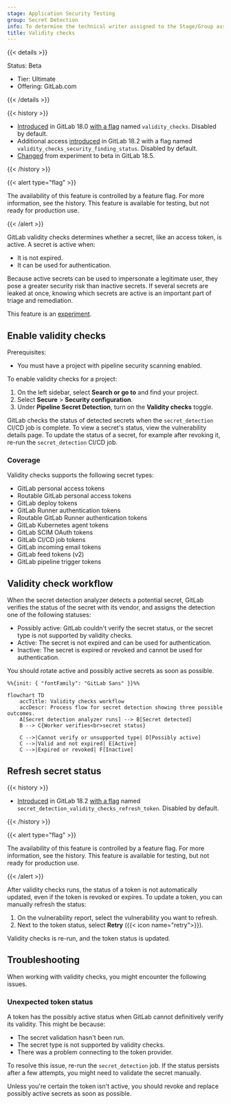 ```yaml
---
stage: Application Security Testing
group: Secret Detection
info: To determine the technical writer assigned to the Stage/Group associated with this page, see https://handbook.gitlab.com/handbook/product/ux/technical-writing/#assignments
title: Validity checks
---
```


{{< details >}}

Status: Beta

- Tier: Ultimate
- Offering: GitLab.com

{{< /details >}}

{{< history >}}

- [Introduced](https://gitlab.com/gitlab-org/gitlab/-/issues/520923) in GitLab 18.0 [with a flag](../../../api/feature_flags.md) named `validity_checks`. Disabled by default.
- Additional access [introduced](https://gitlab.com/gitlab-org/gitlab/-/issues/556765) in GitLab 18.2 with a flag named `validity_checks_security_finding_status`. Disabled by default.
- [Changed](https://gitlab.com/gitlab-org/gitlab/-/merge_requests/206929) from experiment to beta in GitLab 18.5.

{{< /history >}}

{{< alert type="flag" >}}

The availability of this feature is controlled by a feature flag.
For more information, see the history.
This feature is available for testing, but not ready for production use.

{{< /alert >}}

GitLab validity checks determines whether a secret, like an access token, is active.
A secret is active when:

- It is not expired.
- It can be used for authentication.

Because active secrets can be used to impersonate a legitimate user, they pose a
greater security risk than inactive secrets. If several secrets are leaked at once,
knowing which secrets are active is an important part of triage and remediation.

This feature is an [experiment](../../../policy/development_stages_support.md).

## Enable validity checks

Prerequisites:

- You must have a project with pipeline security scanning enabled.

To enable validity checks for a project:

1. On the left sidebar, select **Search or go to** and find your project.
1. Select **Secure** > **Security configuration**.
1. Under **Pipeline Secret Detection**, turn on the **Validity checks** toggle.

GitLab checks the status of detected secrets when the `secret_detection` CI/CD job is complete.
To view a secret's status, view the vulnerability details page. To update the status of a secret,
for example after revoking it, re-run the `secret_detection` CI/CD job.

### Coverage

Validity checks supports the following secret types:

- GitLab personal access tokens
- Routable GitLab personal access tokens
- GitLab deploy tokens
- GitLab Runner authentication tokens
- Routable GitLab Runner authentication tokens
- GitLab Kubernetes agent tokens
- GitLab SCIM OAuth tokens
- GitLab CI/CD job tokens
- GitLab incoming email tokens
- GitLab feed tokens (v2)
- GitLab pipeline trigger tokens

## Validity check workflow

When the secret detection analyzer detects a potential secret, GitLab verifies the status of
the secret with its vendor, and assigns the detection one of the following statuses:

- Possibly active: GitLab couldn't verify the secret status, or the secret type is not supported by validity checks.
- Active: The secret is not expired and can be used for authentication.
- Inactive: The secret is expired or revoked and cannot be used for authentication.

You should rotate active and possibly active secrets as soon as possible.

```mermaid
%%{init: { "fontFamily": "GitLab Sans" }}%%

flowchart TD
    accTitle: Validity checks workflow
    accDescr: Process flow for secret detection showing three possible outcomes.
    A[Secret detection analyzer runs] --> B[Secret detected]
    B --> C{Worker verifies<br>secret status}

    C -->|Cannot verify or unsupported type| D[Possibly active]
    C -->|Valid and not expired| E[Active]
    C -->|Expired or revoked| F[Inactive]
```

## Refresh secret status

{{< history >}}

- [Introduced](https://gitlab.com/gitlab-org/gitlab/-/issues/537133) in GitLab 18.2 [with a flag](../../../api/feature_flags.md) named `secret_detection_validity_checks_refresh_token`. Disabled by default.

{{< /history >}}

{{< alert type="flag" >}}

The availability of this feature is controlled by a feature flag.
For more information, see the history.
This feature is available for testing, but not ready for production use.

{{< /alert >}}

After validity checks runs, the status of a token is not automatically updated, even if the token is revoked or expires.
To update a token, you can manually refresh the status:

1. On the vulnerability report, select the vulnerability you want to refresh.
1. Next to the token status, select **Retry** ({{< icon name="retry">}}).

Validity checks is re-run, and the token status is updated.

## Troubleshooting

When working with validity checks, you might encounter the following issues.

### Unexpected token status

A token has the possibly active status when GitLab cannot definitively verify its validity.
This might be because:

- The secret validation hasn't been run.
- The secret type is not supported by validity checks.
- There was a problem connecting to the token provider.

To resolve this issue, re-run the `secret_detection` job. If the status persists after a few attempts,
you might need to validate the secret manually.

Unless you're certain the token isn't active, you should revoke and replace possibly active secrets as soon as possible.
